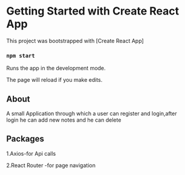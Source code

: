 # Getting Started with Create React App

This project was bootstrapped with [Create React App]

### `npm start`

Runs the app in the development mode.

The page will reload if you make edits.

## About 

A small Application through which a user can register and login,after                          
login he can add new notes and he can delete

## Packages

1.Axios-for Api calls

2.React Router -for page navigation


